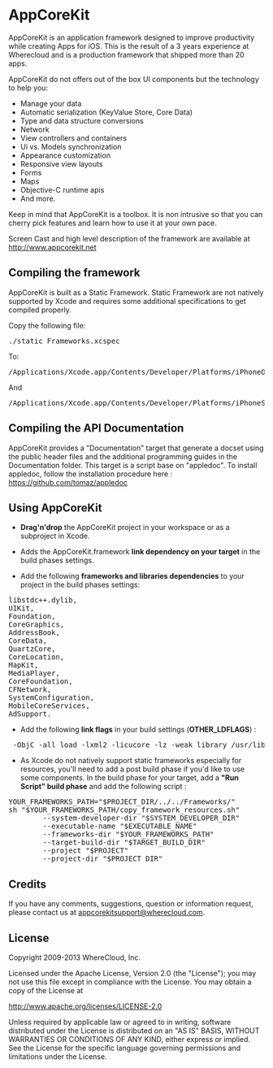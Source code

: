 # AppCoreKit

AppCoreKit is an application framework designed to improve productivity while creating Apps for iOS. This is the result of a 3 years experience at Wherecloud and is a production framework that shipped more than 20 apps.

AppCoreKit do not offers out of the box UI components but the technology to help you:

* Manage your data
* Automatic serialization (KeyValue Store, Core Data)
* Type and data structure conversions
* Network
* View controllers and containers
* Ui vs. Models synchronization
* Appearance customization
* Responsive view layouts
* Forms
* Maps
* Objective-C runtime apis 
* And more.

Keep in mind that AppCoreKit is a toolbox. It is non intrusive so that you can cherry pick features and learn how to use it at your own pace.

Screen Cast and high level description of the framework are available at http://www.appcorekit.net

## Compiling the framework

AppCoreKit is built as a Static Framework. Static Framework are not natively supported by Xcode and requires some additional specifications to get compiled properly.

Copy the following file:

<pre>./static Frameworks.xcspec</pre>

To:

<pre>/Applications/Xcode.app/Contents/Developer/Platforms/iPhoneOS.platform/Developer/Library/Xcode/Specifications</pre>
And
<pre>/Applications/Xcode.app/Contents/Developer/Platforms/iPhoneSimulator.platform/Developer/Library/Xcode/Specifications</pre>


## Compiling the API Documentation

AppCoreKit provides a "Documentation" target that generate a docset using the public header files and the additional programming guides in the Documentation folder. This target is a script base on "appledoc". To install appledoc, follow the installation procedure here : https://github.com/tomaz/appledoc

## Using AppCoreKit

* <b>Drag'n'drop</b> the AppCoreKit project in your workspace or as a subproject in Xcode.

* Adds the AppCoreKit.framework <b>link dependency on your target</b> in the build phases settings.

* Add the following <b>frameworks and libraries dependencies</b> to your project in the build phases settings: 
<pre>
libstdc++.dylib, 
UIKit, 
Foundation, 
CoreGraphics, 
AddressBook, 
CoreData, 
QuartzCore, 
CoreLocation, 
MapKit, 
MediaPlayer, 
CoreFoundation, 
CFNetwork, 
SystemConfiguration, 
MobileCoreServices, 
AdSupport.
</pre>

* Add the following <b>link flags</b> in your build settings (<b>OTHER_LDFLAGS</b>) : 
<pre>
 -ObjC -all_load -lxml2 -licucore -lz -weak_library /usr/lib/libstdc++.dylib
</pre>

* As Xcode do not natively support static frameworks especially for resources, you'll need to add a post build phase if you'd like to use some components. In the build phase for your target, add a <b>"Run Script" build phase</b> and add the following script :

<pre>
YOUR_FRAMEWORKS_PATH="$PROJECT_DIR/../../Frameworks/"
sh "$YOUR_FRAMEWORKS_PATH/copy_framework_resources.sh" 
        --system-developer-dir "$SYSTEM_DEVELOPER_DIR" 
        --executable-name "$EXECUTABLE_NAME" 
        --frameworks-dir "$YOUR_FRAMEWORKS_PATH" 
        --target-build-dir "$TARGET_BUILD_DIR" 
        --project "$PROJECT" 
        --project-dir "$PROJECT_DIR"
</pre>

## Credits

If you have any comments, suggestions, question or information request, please contact us at appcorekitsupport@wherecloud.com.

## License

Copyright 2009-2013 WhereCloud, Inc.

Licensed under the Apache License, Version 2.0 (the "License");
you may not use this file except in compliance with the License.
You may obtain a copy of the License at

http://www.apache.org/licenses/LICENSE-2.0

Unless required by applicable law or agreed to in writing, software
distributed under the License is distributed on an "AS IS" BASIS,
WITHOUT WARRANTIES OR CONDITIONS OF ANY KIND, either express or implied.
See the License for the specific language governing permissions and
limitations under the License.
   
